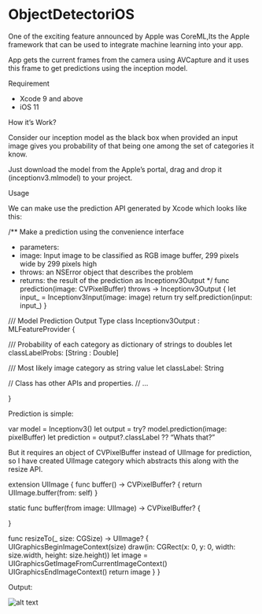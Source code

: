 # ObjectDetectoriOS

One of the exciting feature announced by Apple was CoreML,Its the Apple framework that can be used to integrate machine learning into your app.

App gets the current frames from the camera using AVCapture and it uses this frame to get predictions using the inception model.


Requirement
- Xcode 9 and above
- iOS 11

How it’s Work?

Consider our inception model as the black box when provided an input image gives you probability of that being one among the set of categories it know.

Just download the model from the Apple’s portal, drag and drop it (inceptionv3.mlmodel) to your project.

Usage

We can make use the prediction API generated by Xcode which looks like this:

/**
Make a prediction using the convenience interface
- parameters:
- image: Input image to be classified as RGB image buffer, 299 pixels wide by 299 pixels high
- throws: an NSError object that describes the problem
- returns: the result of the prediction as Inceptionv3Output
*/
func prediction(image: CVPixelBuffer) throws -> Inceptionv3Output {
let input_ = Inceptionv3Input(image: image)
return try self.prediction(input: input_)
}

/// Model Prediction Output Type
class Inceptionv3Output : MLFeatureProvider {

/// Probability of each category as dictionary of strings to doubles
let classLabelProbs: [String : Double]

/// Most likely image category as string value
let classLabel: String

// Class has other APIs and properties.
// ...

}


Prediction is simple:

var model = Inceptionv3()
let output = try? model.prediction(image: pixelBuffer)
let prediction = output?.classLabel ?? “Whats that?”

But it requires an object of CVPixelBuffer instead of UIImage for prediction, so I have created UIImage category which abstracts this along with the resize API.


extension UIImage {
func buffer() -> CVPixelBuffer? {
return UIImage.buffer(from: self)
}

static func buffer(from image: UIImage) -> CVPixelBuffer? {

}

func resizeTo(_ size: CGSize) -> UIImage? {
UIGraphicsBeginImageContext(size)
draw(in: CGRect(x: 0, y: 0, width: size.width, height: size.height))
let image = UIGraphicsGetImageFromCurrentImageContext()
UIGraphicsEndImageContext()
return image
}
}

Output:

![alt text](http://dev.acquaintsoft.com/detector.gif)

